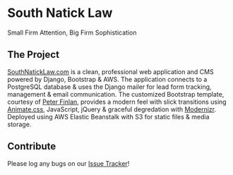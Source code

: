 # South Natick Law
Small Firm Attention, Big Firm Sophistication

## The Project
[SouthNatickLaw.com](http://www.southnaticklaw.com/) is a clean, professional web application and CMS powered by Django, Bootstrap & AWS. The application connects to a PostgreSQL database & uses the Django mailer for lead form tracking, management & email communication. The customized Bootstrap template, courtesy of [Peter Finlan](http://tympanus.net/Freebies/HalcyonDaysTemplate/), provides a modern feel with slick transitions using [Animate.css](http://daneden.github.io/animate.css/), JavaScript, jQuery & graceful degredation with [Modernizr](http://modernizr.com/). Deployed using AWS Elastic Beanstalk with S3 for static files & media storage.

## Contribute
Please log any bugs on our [Issue Tracker](https://github.com/sbrichards/south-natick-law/issues)!
